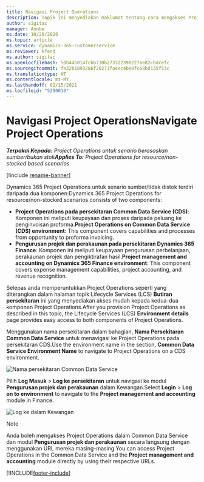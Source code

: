 ```yaml
---
title: Navigasi Project Operations
description: Topik ini menyediakan maklumat tentang cara mengakses Project Operations daripada Lifecycle Services.
author: sigitac
manager: Annbe
ms.date: 10/28/2020
ms.topic: article
ms.service: dynamics-365-customerservice
ms.reviewer: kfend
ms.author: sigitac
ms.openlocfilehash: 50b44b014fcbb730b273322390227ae82cbdcefc
ms.sourcegitcommit: fa32b1893286f20271fa4ec4be8fc68bd135f53c
ms.translationtype: HT
ms.contentlocale: ms-MY
ms.lasthandoff: 02/15/2021
ms.locfileid: "5290010"
---
```

# <a name="navigate-project-operations"></a><span data-ttu-id="5a1c8-103">Navigasi Project Operations</span><span class="sxs-lookup"><span data-stu-id="5a1c8-103">Navigate Project Operations</span></span>

<span data-ttu-id="5a1c8-104">_**Terpakai Kepada:** Project Operations untuk senario berasaskan sumber/bukan stok_</span><span class="sxs-lookup"><span data-stu-id="5a1c8-104">_**Applies To:** Project Operations for resource/non-stocked based scenarios_</span></span>

[!include [rename-banner](~/includes/cc-data-platform-banner.md)]

<span data-ttu-id="5a1c8-105">Dynamics 365 Project Operations untuk senario sumber/tidak distok terdiri daripada dua komponen:</span><span class="sxs-lookup"><span data-stu-id="5a1c8-105">Dynamics 365 Project Operations for resource/non-stocked scenarios consists of two components:</span></span> 

 - <span data-ttu-id="5a1c8-106">**Project Operations pada persekitaran Common Data Service (CDS)**: Komponen ini meliputi keupayaan dan proses daripada peluang ke penginvoisan proforma.</span><span class="sxs-lookup"><span data-stu-id="5a1c8-106">**Project Operations on Common Data Service (CDS) environment**: This component covers capabilities and processes from opportunity to proforma invoicing.</span></span> 
 - <span data-ttu-id="5a1c8-107">**Pengurusan projek dan perakaunan pada persekitaran Dynamics 365 Finance**: Komponen ini meliputi keupayaan pengurusan perbelanjaan, perakaunan projek dan pengiktirafan hasil.</span><span class="sxs-lookup"><span data-stu-id="5a1c8-107">**Project management and accounting on Dynamics 365 Finance environment**: This component covers expense management capabilities, project accounting, and revenue recognition.</span></span> 

<span data-ttu-id="5a1c8-108">Selepas anda memperuntukkan Project Operations seperti yang diterangkan dalam halaman topik Lifecycle Services (LCS) **Butiran persekitaran** ini yang menyediakan akses mudah kepada kedua-dua komponen Project Operations.</span><span class="sxs-lookup"><span data-stu-id="5a1c8-108">After you provision Project Operations as described in this topic, the Lifecycle Services (LCS) **Environment details** page provides easy access to both components of Project Operations.</span></span>  

<span data-ttu-id="5a1c8-109">Menggunakan nama persekitaran dalam bahagian, **Nama Persekitaran Common Data Service** untuk menavigasi ke Project Operations pada persekitaran CDS.</span><span class="sxs-lookup"><span data-stu-id="5a1c8-109">Use the environment name in the section, **Common Data Service Environment Name** to navigate to Project Operations on a CDS environment.</span></span> 

  ![Nama persekitaran Common Data Service](./media/environment-name.PNG)

<span data-ttu-id="5a1c8-111">Pilih **Log Masuk** > **Log ke persekitaran** untuk navigasi ke modul **Pengurusan projek dan perakaunan** dalam Kewangan.</span><span class="sxs-lookup"><span data-stu-id="5a1c8-111">Select **Login** > **Log on to environment** to navigate to the **Project management and accounting** module in Finance.</span></span>  

   ![Log ke dalam Kewangan](./media/environment-login.PNG)

> [!NOTE]
> <span data-ttu-id="5a1c8-113">Anda boleh mengakses Project Operations dalam Common Data Service dan modul **Pengurusan projek dan perakaunan** secara langsung dengan menggunakan URL mereka masing-masing.</span><span class="sxs-lookup"><span data-stu-id="5a1c8-113">You can access Project Operations in the Common Data Service and the **Project management and accounting** module directly by using their respective URLs.</span></span> 


[!INCLUDE[footer-include](../includes/footer-banner.md)]